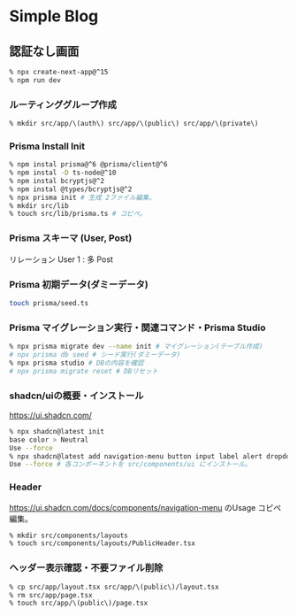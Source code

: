 # Simple Blog

## 認証なし画面

```bash
% npx create-next-app@^15
% npm run dev
```

### ルーティンググループ作成

```bash
% mkdir src/app/\(auth\) src/app/\(public\) src/app/\(private\)
```

### Prisma Install Init

```bash
% npm instal prisma@^6 @prisma/client@^6
% npm instal -D ts-node@^10
% npm instal bcryptjs@^2
% npm instal @types/bcryptjs@^2
% npx prisma init # 生成 2ファイル編集。
% mkdir src/lib
% touch src/lib/prisma.ts # コピペ。
```

### Prisma スキーマ (User, Post)

リレーション User 1 : 多 Post

### Prisma 初期データ(ダミーデータ)

```bash
touch prisma/seed.ts
```

### Prisma マイグレーション実行・関連コマンド・Prisma Studio

```bash
% npx prisma migrate dev --name init # マイグレーション(テーブル作成)
# npx prisma db seed # シード実行(ダミーデータ)
% npx prisma studio # DBの内容を確認
# npx prisma migrate reset # DBリセット
```

### shadcn/uiの概要・インストール

https://ui.shadcn.com/

```bash
% npx shadcn@latest init
base color > Neutral
Use --force
% npx shadcn@latest add navigation-menu button input label alert dropdown-menu alert-dialog
Use --force # 各コンポーネントを src/components/ui にインストール。
```

### Header

https://ui.shadcn.com/docs/components/navigation-menu のUsage コピペ編集。

```bash
% mkdir src/components/layouts
% touch src/components/layouts/PublicHeader.tsx
```

### ヘッダー表示確認・不要ファイル削除

```bash
% cp src/app/layout.tsx src/app/\(public\)/layout.tsx
% rm src/app/page.tsx
% touch src/app/\(public\)/page.tsx
```
